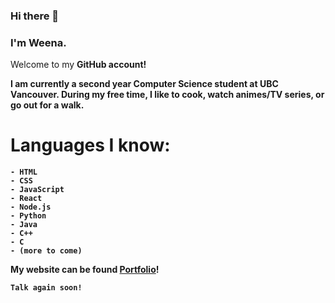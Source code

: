 ### Hi there 👋


### I'm Weena.

Welcome to my <b>GitHub account!<b>

I am currently a second year Computer Science student at UBC Vancouver. During my free time, I like to cook, watch animes/TV series, or go out for a walk. 

# Languages I know: 
```
- HTML
- CSS
- JavaScript
- React
- Node.js
- Python 
- Java
- C++
- C
- (more to come)
```

My website can be found [Portfolio](https://weenawibowo.netlify.app/)!

`Talk again soon!`





